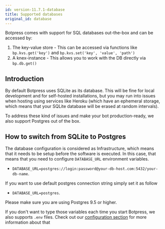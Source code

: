 ```yaml
---
id: version-11.7.1-database
title: Supported databases
original_id: database
---
```


Botpress comes with support for SQL databases out-the-box and can be accessed by:

1. The key-value store - This can be accessed via functions like `bp.kvs.get('key')` and `bp.kvs.set('key', 'value', 'path')`
2. A knex-instance - This allows you to work with the DB directly via `bp.db.get()`

## Introduction

By default Botpress uses SQLite as its database. This will be fine for local development and for self-hosted installations, but you may run into issues when hosting using services like Heroku (which have an ephemeral storage, which means that your SQLite database will be erased at random intervals).

To address these kind of issues and make your bot production-ready, we also support Postgres out of the box.

## How to switch from SQLite to Postgres

The database configuration is considered as Infrastructure, which means that it needs to be setup before the software is executed.
In this case, that means that you need to configure `DATABASE_URL` environment variables.

- `DATABASE_URL=postgres://login:password@your-db-host.com:5432/your-db-name`.

If you want to use default postgres connection string simply set it as follow

- `DATABASE_URL=postgres`.

Please make sure you are using Postgres 9.5 or higher.

If you don't want to type those variables each time you start Botpress, we also supports `.env` files. Check out our [configuration section](../../manage/configuration) for more information about that
